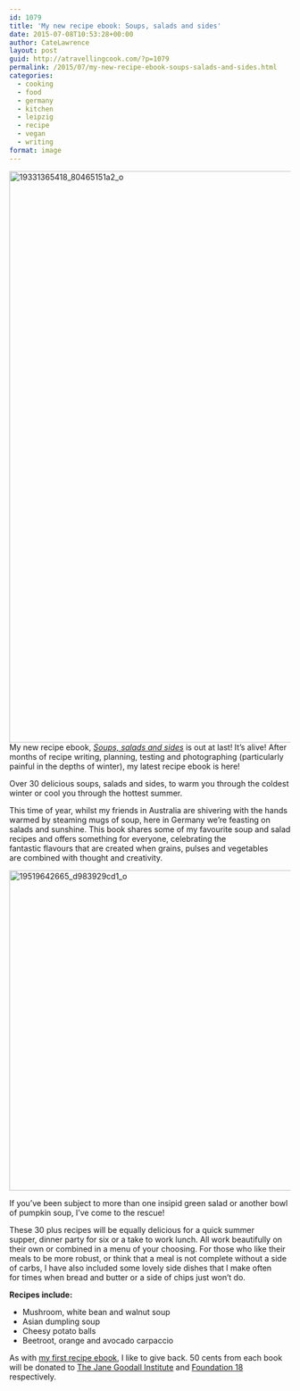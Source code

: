 ```yaml
---
id: 1079
title: 'My new recipe ebook: Soups, salads and sides'
date: 2015-07-08T10:53:28+00:00
author: CateLawrence
layout: post
guid: http://atravellingcook.com/?p=1079
permalink: /2015/07/my-new-recipe-ebook-soups-salads-and-sides.html
categories:
  - cooking
  - food
  - germany
  - kitchen
  - leipzig
  - recipe
  - vegan
  - writing
format: image
---
```

[<img class="aligncenter size-large wp-image-1081" src="atc-migrate/2015/07/19331365418_80465151a2_o-686x1024.jpg" alt="19331365418_80465151a2_o" width="686" height="1024" />](atc-migrate/2015/07/19331365418_80465151a2_o.jpg)My new recipe ebook, [_Soups, salads and sides_](http://payhip.com/b/mxnL) is out at last! It&#8217;s alive! After months of recipe writing, planning, testing and photographing (particularly painful in the depths of winter), my latest recipe ebook is here!

Over 30 delicious soups, salads and sides, to warm you through the coldest winter or cool you through the hottest summer.

This time of year, whilst my friends in Australia are shivering with the hands warmed by steaming mugs of soup, here in Germany we&#8217;re feasting on salads and sunshine. This book shares some of my favourite soup and salad recipes and offers something for everyone, celebrating the fantastic flavours that are created when grains, pulses and vegetables are combined with thought and creativity.

[<img class="aligncenter size-large wp-image-1084" src="atc-migrate/2015/07/19519642665_d983929cd1_o-1024x754.png" alt="19519642665_d983929cd1_o" width="780" height="574" />](atc-migrate/2015/07/19519642665_d983929cd1_o.png)

If you’ve been subject to more than one insipid green salad or another bowl of pumpkin soup, I’ve come to the rescue!

These 30 plus recipes will be equally delicious for a quick summer supper, dinner party for six or a take to work lunch. All work beautifully on their own or combined in a menu of your choosing. For those who like their meals to be more robust, or think that a meal is not complete without a side of carbs, I have also included some lovely side dishes that I make often for times when bread and butter or a side of chips just won’t do.

**Recipes include:**

  * Mushroom, white bean and walnut soup
  * Asian dumpling soup
  * Cheesy potato balls
  * Beetroot, orange and avocado carpaccio

As with [my first recipe ebook](http://payhip.com/b/Xlbg), I like to give back. 50 cents from each book will be donated to [The Jane Goodall Institute](http://www.janegoodall.org/) and [Foundation 18](http://foundation18.org/) respectively.